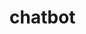 # chatbot
<!-- speech_recognition: For performing speech recognition.
pyttsx3: For text-to-speech conversion.
datetime: For working with dates and times.
googletrans: For translating text using the Google Translate API.
So, if you haven't installed these packages yet, you'll need to install them using pip:

perform these before running
pip install SpeechRecognition
pip install pyttsx3
pip install googletrans==4.0.0-rc1  # Use this specific version to avoid issues with the latest version
Note: The datetime module is a standard library in Python and does not require installation separately, as it comes built-in with Python. Therefore, you don't need to install it using pip.
and run this python file in terminal -->